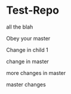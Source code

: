 Test-Repo
=========
all the blah

Obey your master

Change in child 1

change in master

more changes in master

master changes
